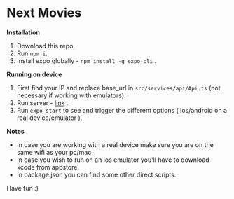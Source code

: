 # Next Movies

****Installation****

1. Download this repo.
2. Run `npm i`.
3. Install expo globally - `npm install -g expo-cli` .

****Running on device****

1. First find your IP and replace base_url in `src/services/api/Api.ts` (not necessary if working with emulators).
2. Run server - [link](https://github.com/next-insurance/next-test#usage) .
3. Run `expo start` to see and trigger the different options ( ios/android on a real device/emulator ).

****Notes****

 * In case you are working with a real device make sure you are on the same wifi as your pc/mac.
 * In case you wish to run on an ios emulator you'll have to download xcode from appstore.
 * In package.json you can find some other direct scripts. 
 
 
 Have fun :)  


